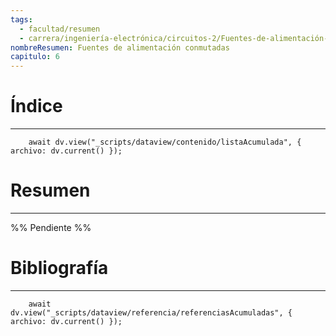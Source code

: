 ```yaml
---
tags:
  - facultad/resumen
  - carrera/ingeniería-electrónica/circuitos-2/Fuentes-de-alimentación-conmutadas
nombreResumen: Fuentes de alimentación conmutadas
capitulo: 6
---
```

# Índice
---
```dataviewjs
	await dv.view("_scripts/dataview/contenido/listaAcumulada", { archivo: dv.current() });
```

# Resumen
---
%% Pendiente %%

# Bibliografía
---
```dataviewjs
	await dv.view("_scripts/dataview/referencia/referenciasAcumuladas", { archivo: dv.current() });
```
